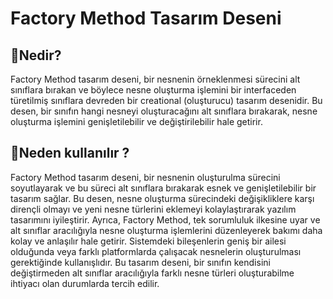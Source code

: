 # Factory Method Tasarım Deseni

## 🎯Nedir?

Factory Method tasarım deseni, bir nesnenin örneklenmesi sürecini alt sınıflara bırakan ve böylece nesne oluşturma işlemini bir interfaceden türetilmiş sınıflara devreden bir creational (oluşturucu) tasarım desenidir. Bu desen, bir sınıfın hangi nesneyi oluşturacağını alt sınıflara bırakarak, nesne oluşturma işlemini genişletilebilir ve değiştirilebilir hale getirir.

## 🤔Neden kullanılır ?

Factory Method tasarım deseni, bir nesnenin oluşturulma sürecini soyutlayarak ve bu süreci alt sınıflara bırakarak esnek ve genişletilebilir bir tasarım sağlar. Bu desen, nesne oluşturma sürecindeki değişikliklere karşı dirençli olmayı ve yeni nesne türlerini eklemeyi kolaylaştırarak yazılım tasarımını iyileştirir. Ayrıca, Factory Method, tek sorumluluk ilkesine uyar ve alt sınıflar aracılığıyla nesne oluşturma işlemlerini düzenleyerek bakımı daha kolay ve anlaşılır hale getirir. Sistemdeki bileşenlerin geniş bir ailesi olduğunda veya farklı platformlarda çalışacak nesnelerin oluşturulması gerektiğinde kullanışlıdır. Bu tasarım deseni, bir sınıfın kendisini değiştirmeden alt sınıflar aracılığıyla farklı nesne türleri oluşturabilme ihtiyacı olan durumlarda tercih edilir.

